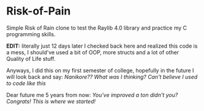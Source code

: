 # Risk-of-Pain
Simple Risk of Rain clone to test the Raylib 4.0 library and practice my C programming skills.

**EDIT:** literally just 12 days later I checked back here and realized this code is a mess, I should've used a bit of OOP, more structs and a lot of other Quality of Life stuff. 

Anyways, I did this on my first semester of college, hopefully in the future I will look back and say: *Nanikore?? What was I thinking? Can't believe I used to code like this*

Dear future me 5 years from now: *You've improved a ton didn't you? Congrats! This is where we started!*
